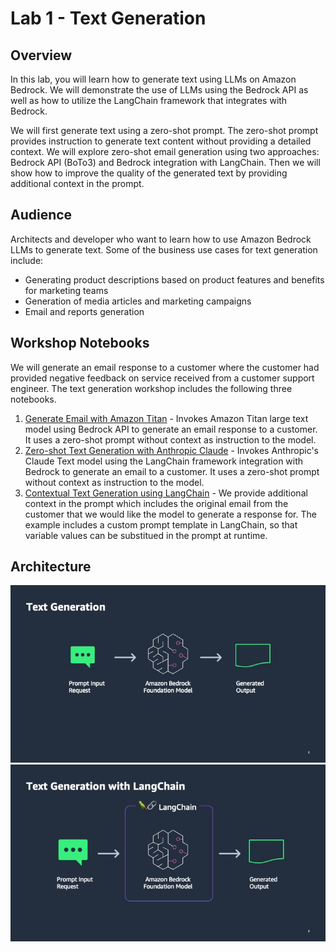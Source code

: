 # Lab 1 - Text Generation

## Overview

In this lab, you will learn how to generate text using LLMs on Amazon Bedrock. We will demonstrate the use of LLMs using the Bedrock API as well as how to utilize the LangChain framework that integrates with Bedrock. 

We will first generate text using a zero-shot prompt. The zero-shot prompt provides instruction to generate text content without providing a detailed context. We will explore zero-shot email generation using two approaches: Bedrock API (BoTo3) and Bedrock integration with LangChain. Then we will show how to improve the quality of the generated text by providing additional context in the prompt.  

## Audience

Architects and developer who want to learn how to use Amazon Bedrock LLMs to generate text. 
Some of the business use cases for text generation include:

- Generating product descriptions based on product features and benefits for marketing teams
- Generation of media articles and marketing campaigns
- Email and reports generation

## Workshop Notebooks

We will generate an email response to a customer where the customer had provided negative feedback on service received from a customer support engineer. The text generation workshop includes the following three notebooks. 
1. [Generate Email with Amazon Titan](./00_generate_w_bedrock.ipynb) - Invokes Amazon Titan large text model using Bedrock API to generate an email response to a customer. It uses a zero-shot prompt without context as instruction to the model. 
2. [Zero-shot Text Generation with Anthropic Claude](01_zero_shot_generation.ipynb) - Invokes Anthropic's Claude Text model using the LangChain framework integration with Bedrock to generate an email to a customer. It uses a zero-shot prompt without context as instruction to the model. 
3. [Contextual Text Generation using LangChain](./02_contextual_generation.ipynb) - We provide additional context in the prompt which includes the original email from the customer that we would like the model to generate a response for. The example includes a custom prompt template in LangChain, so that variable values can be substitued in the prompt at runtime.  

## Architecture

![Bedrock](./images/bedrock.jpg)
![Bedrock](./images/bedrock_langchain.jpg)